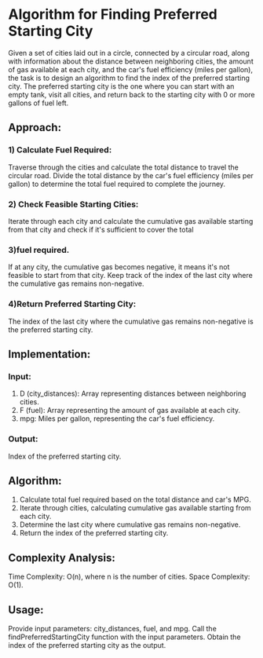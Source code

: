 # Algorithm for Finding Preferred Starting City
Given a set of cities laid out in a circle, connected by a circular road, along with information about the distance between neighboring cities, the amount of gas available at each city, and the car's fuel efficiency (miles per gallon), the task is to design an algorithm to find the index of the preferred starting city. The preferred starting city is the one where you can start with an empty tank, visit all cities, and return back to the starting city with 0 or more gallons of fuel left.

## Approach:
### 1) Calculate Fuel Required:
Traverse through the cities and calculate the total distance to travel the circular road.
Divide the total distance by the car's fuel efficiency (miles per gallon) to determine the total fuel required to complete the journey.

### 2) Check Feasible Starting Cities:
Iterate through each city and calculate the cumulative gas available starting from that city and check if it's sufficient to cover the total

### 3)fuel required.
If at any city, the cumulative gas becomes negative, it means it's not feasible to start from that city.
Keep track of the index of the last city where the cumulative gas remains non-negative.

### 4)Return Preferred Starting City:
The index of the last city where the cumulative gas remains non-negative is the preferred starting city.

## Implementation:
### Input:
1) D (city_distances): Array representing distances between neighboring cities.
2) F (fuel): Array representing the amount of gas available at each city.
3) mpg: Miles per gallon, representing the car's fuel efficiency.

### Output:
Index of the preferred starting city.

## Algorithm:
1) Calculate total fuel required based on the total distance and car's MPG.
2) Iterate through cities, calculating cumulative gas available starting from each city.
3) Determine the last city where cumulative gas remains non-negative.
4) Return the index of the preferred starting city.

## Complexity Analysis:
Time Complexity: O(n), where n is the number of cities.
Space Complexity: O(1).

## Usage:
Provide input parameters: city_distances, fuel, and mpg.
Call the findPreferredStartingCity function with the input parameters.
Obtain the index of the preferred starting city as the output.
